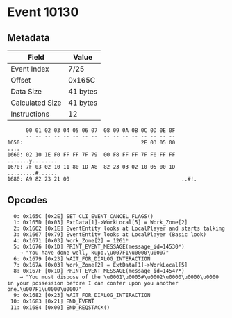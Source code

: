 # Event 10130

## Metadata

| Field           | Value    |
|-----------------|----------|
| Event Index     | 7/25     |
| Offset          | 0x165C   |
| Data Size       | 41 bytes |
| Calculated Size | 41 bytes |
| Instructions    | 12       |

```
      00 01 02 03 04 05 06 07  08 09 0A 0B 0C 0D 0E 0F
      -- -- -- -- -- -- -- --  -- -- -- -- -- -- -- --
1650:                                      2E 03 05 00              ....
1660: 02 10 1E F0 FF FF 7F 79  00 F8 FF FF 7F F0 FF FF  .......y........
1670: 7F 03 02 10 11 80 1D A8  82 23 03 02 10 05 00 1D  .........#......
1680: A9 82 23 21 00                                    ..#!.           
```

## Opcodes

```
  0: 0x165C [0x2E] SET_CLI_EVENT_CANCEL_FLAGS()
  1: 0x165D [0x03] ExtData[1]->WorkLocal[5] = Work_Zone[2]
  2: 0x1662 [0x1E] EventEntity looks at LocalPlayer and starts talking
  3: 0x1667 [0x79] EventEntity looks at LocalPlayer (Basic look)
  4: 0x1671 [0x03] Work_Zone[2] = 1261*
  5: 0x1676 [0x1D] PRINT_EVENT_MESSAGE(message_id=14530*)
    → "You have done well, kupo.\u007F1\u0000\u0007"
  6: 0x1679 [0x23] WAIT_FOR_DIALOG_INTERACTION
  7: 0x167A [0x03] Work_Zone[2] = ExtData[1]->WorkLocal[5]
  8: 0x167F [0x1D] PRINT_EVENT_MESSAGE(message_id=14547*)
    → "You must dispose of the \u0001\u0005#\u0002\u0000\u0000\u0000 in your possession before I can confer upon you another one.\u007F1\u0000\u0007"
  9: 0x1682 [0x23] WAIT_FOR_DIALOG_INTERACTION
 10: 0x1683 [0x21] END_EVENT
 11: 0x1684 [0x00] END_REQSTACK()
```
